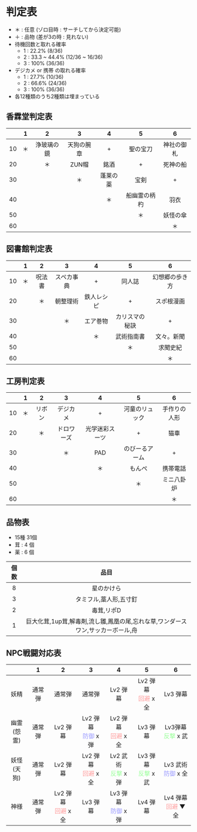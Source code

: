 # 判定表

- ＊ : 任意 (ゾロ目時 : サーチしてから決定可能)
- ＋ : 品物 (差が3の時 : 見れない)
- 待機回数と取れる確率
  - 1 : 22.2% (8/36)
  - 2 : 33.3 ~ 44.4% (12/36 ~ 16/36)
  - 3 : 100% (36/36)
- デジカメ or 携帯 の取れる確率
  - 1 : 27.7% (10/36)
  - 2 : 66.6% (24/36)
  - 3 : 100% (36/36)
- 各12種類のうち2種類は埋まっている


## 香霖堂判定表

||1|2|3|4|5|6|
|:-:|:-:|:-:|:-:|:-:|:-:|:-:|
|10|＊|浄玻璃の鏡|天狗の腕章|+|聖の宝刀|神社の御札|
|20||＊|ZUN帽|銘酒|+|死神の船|
|30|||＊|蓬莱の薬|宝剣|+|
|40||||＊|船幽霊の柄杓|羽衣|
|50|||||＊|妖怪の傘|
|60||||||＊|

## 図書館判定表

||1|2|3|4|5|6|
|:-:|:-:|:-:|:-:|:-:|:-:|:-:|
|10|＊|呪法書|スペカ事典|+|同人誌|幻想郷の歩き方|
|20||＊|朝整理術|鉄人レシピ|+|スポ根漫画|
|30|||＊|エア巻物|カリスマの秘訣|+|
|40||||＊|武術指南書|文々。新聞|
|50|||||＊|求聞史紀|
|60||||||＊|

## 工房判定表

||1|2|3|4|5|6|
|:-:|:-:|:-:|:-:|:-:|:-:|:-:|
|10|＊|リボン|デジカメ|+|河童のリュック|手作りの人形|
|20||＊|ドロワーズ|光学迷彩スーツ|+|猫車|
|30|||＊|PAD|のびーるアーム|+|
|40||||＊|もんぺ|携帯電話|
|50|||||＊|ミニ八卦炉|
|60||||||＊|

## 品物表
- 15種 31個
- 茸 : 4 個
- 薬 : 6 個

|個数|品目|
|:-:|:-:|
|8|星のかけら|
|3|タミフル,藁人形,五寸釘|
|2|毒茸,リポD|
|1|巨大化茸,1up茸,解毒剤,流し雛,鳳凰の尾,忘れな草,ワンダースワン,サッカーボール,舟|

## NPC戦闘対応表

||1|2|3|4|5|6|
|:-:|:-:|:-:|:-:|:-:|:-:|:-:|
|妖精     |通常弾|通常弾|通常弾|Lv2 弾幕|Lv2 弾幕<br><font color="#f99">回避</font> x 全|Lv3 弾幕|
|幽霊<br>(怨霊)|通常弾|Lv2 弾幕|Lv2 弾幕<br><font color="#99f">防御</font> x 弾|Lv2 弾幕<br><font color="#f99">回避</font> x 全|Lv3 弾幕|Lv3弾幕<br><font color="#9f9">反撃</font> x 武|
|妖怪<br>(天狗)|通常弾|Lv2 弾幕|Lv2 弾幕<br><font color="#f99">回避</font> x 全|Lv2 武術<br><font color="#9f9">反撃</font> x 弾|Lv3 弾幕<br><font color="#9f9">反撃</font> x 武|Lv3 武術<br><font color="#99f">防御</font> x 全|
|神様     |通常弾|Lv2 弾幕<br><font color="#f99">回避</font> x 全|Lv3 弾幕|Lv3 弾幕<br><font color="#99f">防御</font> x 弾|Lv4 弾幕|Lv4 弾幕<br><font color="#f99">回避</font> ▼ 全|
